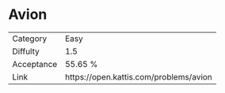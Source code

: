 # Avion

<table>
    <tr>
        <td>Category</td>
        <td>Easy</td>
    </tr>
    <tr>
        <td>Diffulty</td>
        <td>1.5</td>
    </tr>
    <tr>
        <td>Acceptance</td>
        <td>55.65 %</td>
    </tr>
    <tr>
        <td>Link</td>
        <td>https://open.kattis.com/problems/avion</td>
    </tr>
</table>